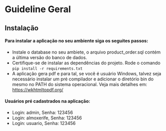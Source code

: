 # Guideline Geral

## Instalação

#### Para instalar a aplicação no seu ambiente siga os seguites passos:

- Instale o database no seu ambiete, o arquivo product_order.sql contém a última versão do banco de dados.
- Certifique-se de instalar as dependências do projeto. Rode o comando `pip install -r requirements.txt`
- A aplicação gera pdf e para tal, se você é usuário Windows, talvez seja necessário instalar um pré compilador e adicionar o diretório bin do mesmo no PATH do sistema operacional. Veja mais detalhes em: https://wkhtmltopdf.org/


#### Usuários pré cadastrados na aplicação:

- Login: admin, Senha: 123456
- Login: almoxerife, Senha: 123456
- Login: usuario, Senha: 123456